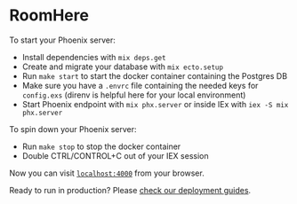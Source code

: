 # RoomHere

To start your Phoenix server:

- Install dependencies with `mix deps.get`
- Create and migrate your database with `mix ecto.setup`
- Run `make start` to start the docker container containing the Postgres DB
- Make sure you have a `.envrc` file containing the needed keys for `config.exs` (direnv is helpful here for your local environment)
- Start Phoenix endpoint with `mix phx.server` or inside IEx with `iex -S mix phx.server`

To spin down your Phoenix server:

- Run `make stop` to stop the docker container
- Double CTRL/CONTROL+C out of your IEX session

Now you can visit [`localhost:4000`](http://localhost:4000) from your browser.

Ready to run in production? Please [check our deployment guides](https://hexdocs.pm/phoenix/deployment.html).

